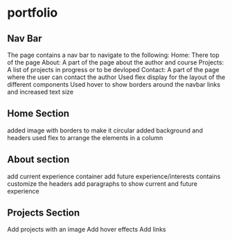 # portfolio

## Nav Bar
The page contains a nav bar to navigate to the following: 
Home: There top of the page
About: A part of the page about the author and course
Projects: A list of projects in progress or to be devloped
Contact: A part of the page where the user can contact the author
Used flex display for the layout of the different components
Used hover to show borders around the navbar links and increased text size

## Home Section
added image with borders to make it circular
added background and headers
used flex to arrange the elements in a column

## About section 
add current experience container 
add future experience/interests contains
customize the headers 
add paragraphs to show current and future experience

## Projects Section
Add projects with an image
Add hover effects
Add links 
